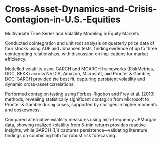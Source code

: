 # Cross-Asset-Dynamics-and-Crisis-Contagion-in-U.S.-Equities
Multivariate Time Series and Volatility Modeling in Equity Markets

Conducted cointegration and unit root analysis on quarterly price data of four stocks using ADF and Johansen tests, finding evidence of up to three cointegrating relationships, with discussion on implications for market efficiency.

Modelled volatility using GARCH and MGARCH frameworks (RiskMetrics, DCC, BEKK) across NVIDIA, Amazon, Microsoft, and Procter & Gamble; DCC-GARCH provided the best fit, capturing persistent volatility and dynamic cross-asset correlations.

Performed contagion testing using Forbes-Rigobon and Frey et al. (2010) methods, revealing statistically significant contagion from Microsoft to Procter & Gamble during crises, supported by changes in higher moments and coskewness.

Compared alternative volatility measures using high-frequency JPMorgan data, showing realized volatility from 5-min returns provides reactive insights, while GARCH (1,1) captures persistence—validating literature findings on combining both for robust risk forecasting.

